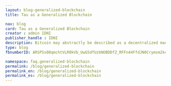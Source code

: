 ```yaml
---
layout: blog-generalized-blockchain
title: Tau as a Generalized Blockchain

nav: blog
card: Tau as a Generalized Blockchain
creator : admin IDNI
publisher_handle : IDNI
description: Bitcoin may abstractly be described as a decentralized machine that appends new data (transactions) to a public shared database (ledger) given certain proofs (signatures)
type: blog
fbnumberID: ARSPSs08qmchtVLR0kVb_UwG5dfUzbNOBDDfZ_RFFn44FfdJN0Crymsm2kcHsTqcYEg

namespace: faq.generalized-blockchain
permalink: /blog/generalized-blockchain
permalink_en: /blog/generalized-blockchain
permalink_es: /blog/generalized-blockchain
---
```

